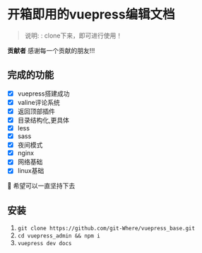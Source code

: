 # 开箱即用的vuepress编辑文档

> 说明: : clone下来，即可进行使用！

**贡献者** 感谢每一个贡献的朋友!!!

## 完成的功能

- [x] vuepress搭建成功
- [x] valine评论系统
- [x] 返回顶部插件
- [x] 目录结构化,更具体
- [x] less
- [x] sass
- [x] 夜间模式
- [x] nginx
- [x] 网络基础
- [x] linux基础

:tada: 希望可以一直坚持下去

## 安装

1. `git clone https://github.com/git-Where/vuepress_base.git`
2. `cd vuepress_admin && npm i`
3. `vuepress dev docs`